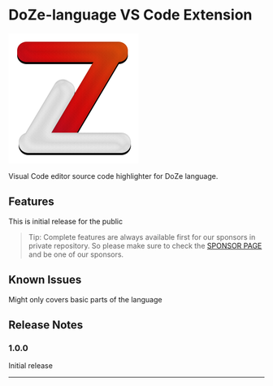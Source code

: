 # DoZe-language VS Code Extension

![image logo](./DoZe.png)

Visual Code editor source code highlighter for DoZe language.

## Features

This is initial release for the public

> Tip: Complete features are always available first for our sponsors in private repository. So please make sure to check the [SPONSOR PAGE](https://github.com/sponsors/savire) and be one of our sponsors.

## Known Issues

Might only covers basic parts of the language

## Release Notes


### 1.0.0

Initial release

---

